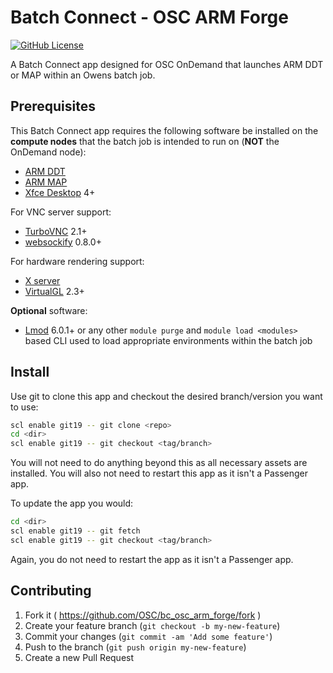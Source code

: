 # Batch Connect - OSC ARM Forge

[![GitHub License](https://img.shields.io/badge/license-MIT-green.svg)](https://opensource.org/licenses/MIT)

A Batch Connect app designed for OSC OnDemand that launches ARM DDT or MAP within an
Owens batch job.

## Prerequisites

This Batch Connect app requires the following software be installed on the
**compute nodes** that the batch job is intended to run on (**NOT** the
OnDemand node):

- [ARM DDT]
- [ARM MAP] 
- [Xfce Desktop] 4+

For VNC server support:

- [TurboVNC] 2.1+
- [websockify] 0.8.0+

For hardware rendering support:

- [X server]
- [VirtualGL] 2.3+

**Optional** software:

- [Lmod] 6.0.1+ or any other `module purge` and `module load <modules>` based
  CLI used to load appropriate environments within the batch job

[ARM Forge]: https://www.arm.com/products/development-tools/server-and-hpc/forge
[ARM DDT]: https://www.arm.com/products/development-tools/server-and-hpc/forge/ddt
[ARM MAP]: https://www.arm.com/products/development-tools/server-and-hpc/forge/map
[Xfce Desktop]: https://xfce.org/
[TurboVNC]: http://www.turbovnc.org/
[websockify]: https://github.com/novnc/websockify
[X server]: https://www.x.org/
[VirtualGL]: http://www.virtualgl.org/
[Lmod]: https://www.tacc.utexas.edu/research-development/tacc-projects/lmod

## Install

Use git to clone this app and checkout the desired branch/version you want to
use:

```sh
scl enable git19 -- git clone <repo>
cd <dir>
scl enable git19 -- git checkout <tag/branch>
```

You will not need to do anything beyond this as all necessary assets are
installed. You will also not need to restart this app as it isn't a Passenger
app.

To update the app you would:

```sh
cd <dir>
scl enable git19 -- git fetch
scl enable git19 -- git checkout <tag/branch>
```

Again, you do not need to restart the app as it isn't a Passenger app.

## Contributing

1. Fork it ( https://github.com/OSC/bc_osc_arm_forge/fork )
2. Create your feature branch (`git checkout -b my-new-feature`)
3. Commit your changes (`git commit -am 'Add some feature'`)
4. Push to the branch (`git push origin my-new-feature`)
5. Create a new Pull Request
